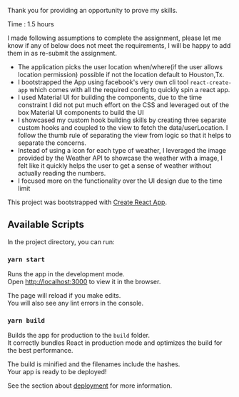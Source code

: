 Thank you for providing an opportunity to prove my skills.

Time : 1.5 hours

I made following assumptions to complete the assignment, please let me know if any of below does not meet the requirements, I will be happy to add them in as re-submit the assignment.

- The application picks the user location when/where(if the user allows location permission) possible if not the location default to Houston,Tx.
- I bootstrapped the App using facebook's very own cli tool `react-create-app` which comes with all the required config to quickly spin a react app.
- I used Material UI for building the components, due to the time constraint I did not put much effort on the CSS and leveraged out of the box Material UI components to build the UI
- I showcased my custom hook building skills by creating three separate custom hooks and coupled to the view to fetch the data/userLocation. I follow the thumb rule of separating the view from logic so that it helps to separate the concerns.
- Instead of using a icon for each type of weather, I leveraged the image provided by the Weather API to showcase the weather with a image, I felt like it quickly helps the user to get a sense of weather without actually reading the numbers.
- I focused more on the functionality over the UI design due to the time limit

This project was bootstrapped with [Create React App](https://github.com/facebook/create-react-app).

## Available Scripts

In the project directory, you can run:

### `yarn start`

Runs the app in the development mode.<br />
Open [http://localhost:3000](http://localhost:3000) to view it in the browser.

The page will reload if you make edits.<br />
You will also see any lint errors in the console.

### `yarn build`

Builds the app for production to the `build` folder.<br />
It correctly bundles React in production mode and optimizes the build for the best performance.

The build is minified and the filenames include the hashes.<br />
Your app is ready to be deployed!

See the section about [deployment](https://facebook.github.io/create-react-app/docs/deployment) for more information.

